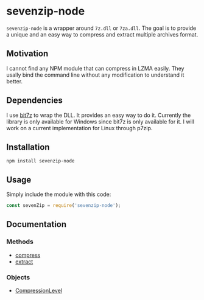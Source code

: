 # sevenzip-node

`sevenzip-node` is a wrapper around `7z.dll` or `7za.dll`. The goal is to provide a unique and an easy way to compress and extract multiple archives format.

## Motivation
I cannot find any NPM module that can compress in LZMA easily. They usally bind the command line without any modification to understand it better.

## Dependencies
I use [bit7z](https://github.com/rikyoz/bit7z) to wrap the DLL. It provides an easy way to do it. 
Currently the library is only available for Windows since bit7z is only available for it.
I will work on a current implementation for Linux through p7zip.

## Installation
```
npm install sevenzip-node
```

## Usage
Simply include the module with this code:
```js
const sevenZip = require('sevenzip-node');
```

## Documentation
### Methods
- [compress](https://github.com/SteezCram/sevenzip-node/blob/main/docs/compress.md)
- [extract](https://github.com/SteezCram/sevenzip-node/blob/main/docs/extract.md)

### Objects
- [CompressionLevel](https://github.com/SteezCram/sevenzip-node/blob/main/docs/CompressionLevel.md)
